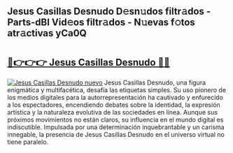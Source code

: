 ## Jesus Casillas Desnudo D𝚎sn𝚞dos filtr𝚊dos - Parts-dBI Vid𝚎os filtr𝚊dos - N𝚞evas f𝚘tos atr𝚊ctivas yCa0Q

# <h2><a href="http://mb5hpw.tromn.icu/?c=Jesus+Casillas+Desnudo">🔗👉👉👉 Jesus Casillas Desnudo 🔗🔗</a></h2>

[![Jesus Casillas Desnudo nuevo](https://i.imgur.com/pEAQMta.gif)](http://mb5hpw.tromn.icu/?c=Jesus+Casillas+Desnudo)
Jesus Casillas Desnudo, una figura enigmática y multifacética, desafía las etiquetas simples. Su uso pionero de los medios digitales para la autorrepresentación ha cautivado y enfurecido a los espectadores, encendiendo debates sobre la identidad, la expresión artística y la naturaleza evolutiva de las sociedades en línea. Aunque sus próximos movimientos no están claros, su influencia en el mundo digital es indiscutible. Impulsada por una determinación inquebrantable y un carisma innegable, la presencia de Jesus Casillas Desnudo en el universo virtual no tiene paralelo.
